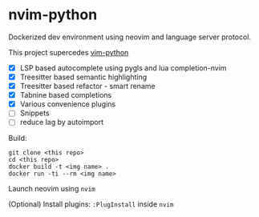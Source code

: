# nvim-python

Dockerized dev environment using neovim and language server protocol.

This project supercedes [vim-python](https://gitlab.sarnoff.com/aswin.raghavan/vim-python)

- [x] LSP based autocomplete using pygls and lua completion-nvim
- [x] Treesitter based semantic highlighting
- [x] Treesitter based refactor - smart rename
- [x] Tabnine based completions
- [x] Various convenience plugins
- [ ] Snippets
- [ ] reduce lag by autoimport

Build:
```
git clone <this repo>
cd <this repo>
docker build -t <img name> .
docker run -ti --rm <img name>
```

Launch neovim using `nvim`

(Optional) Install plugins: `:PlugInstall` inside `nvim`

